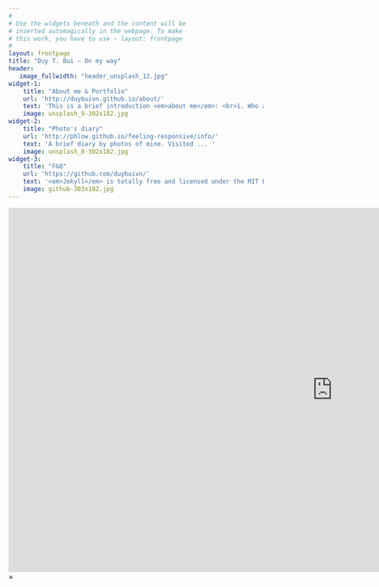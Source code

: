 ```yaml
---
#
# Use the widgets beneath and the content will be
# inserted automagically in the webpage. To make
# this work, you have to use › layout: frontpage
#
layout: frontpage
title: "Duy T. Bui – On my way"
header:
   image_fullwidth: "header_unsplash_12.jpg"
widget-1:
    title: "About me & Portfolio"
    url: 'http://duybuivn.github.io/about/'
    text: 'This is a brief introduction <em>about me</em>: <br>1. Who am I? <br>2. My curriculum viate. <br> 3. My research interesting. <br>4. Courses teaching. <br>5. Other: hobbies, volunteer Experiences...etc.'
    image: unsplash_9-302x182.jpg
widget-2:
    title: "Photo's diary"
    url: 'http://phlow.github.io/feeling-responsive/info/'
    text: 'A brief diary by photos of mine. Visited ... '
    image: unsplash_8-302x182.jpg
widget-3:
    title: "F&Q"
    url: 'https://github.com/duybuivn/'
    text: '<em>Jekyll</em> is totally free and licensed under the MIT License. Make it your own and do with it what you want. Grab your copy or clone it at GitHub and start your website with it. Then tell me via Gmail <em>duybui.vn@gmail.com</em>'
    image: github-303x182.jpg
---
```



<div id="videoModal" class="reveal-modal large" data-reveal="">
  <div class="flex-video widescreen vimeo" style="display: block;">
    <iframe width="1280" height="720" src="https://www.youtube.com/embed/3b5zCFSmVvU" frameborder="0" allowfullscreen></iframe>
  </div>
  <a class="close-reveal-modal">&#215;</a>
</div>